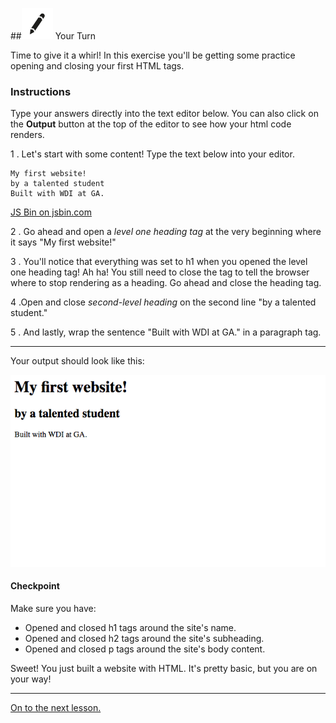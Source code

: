 
##![Your Turn](../assets/exercise.png) Your Turn

Time to give it a whirl! In this exercise you'll be getting some practice opening and closing your first HTML tags.

### Instructions

Type your answers directly into the text editor below. You can also click on the **Output** button at the top of the editor to see how your html code renders.

1 . Let's start with some content! Type the text below into your editor.

```
My first website!
by a talented student
Built with WDI at GA.
```

<a class="jsbin-embed" href="http://jsbin.com/zevojec/embed?html&height=600px">JS Bin on jsbin.com</a><script src="http://static.jsbin.com/js/embed.min.js?3.35.11"></script>

2 .  Go ahead and open a *level one heading tag* at the very beginning where it says "My first website!"

3 . You'll notice that everything was set to h1 when you opened the level one heading tag! Ah ha! You still need to close the tag to tell the browser where to stop rendering as a heading. Go ahead and close the heading tag.

4 .Open and close *second-level heading* on the second line "by a talented student."

5 . And lastly, wrap the sentence "Built with WDI at GA." in a paragraph tag.


---

Your output should look like this:

![](../assets/elkwebdesign/tags.png)

#### Checkpoint

Make sure you have:
- Opened and closed h1 tags around the site's name.
- Opened and closed h2 tags around the site's subheading.
- Opened and closed p tags around the site's body content.


Sweet! You just built a website with HTML. It's pretty basic, but you are on your way!

----
[On to the next lesson.](06_lesson.md)
